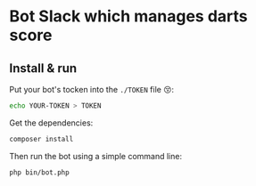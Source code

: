 # Bot Slack which manages darts score

## Install & run

Put your bot's tocken into the `./TOKEN` file :kissing_closed_eyes::

```bash
echo YOUR-TOKEN > TOKEN
```

Get the dependencies:

```bash
composer install
```

Then run the bot using a simple command line:

```bash
php bin/bot.php
```
